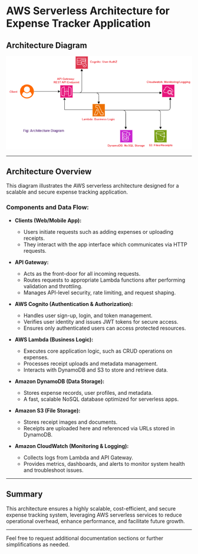 # AWS Serverless Architecture for Expense Tracker Application

## Architecture Diagram

![Serverless Architecture Diagram](architecture.png)

---

## Architecture Overview

This diagram illustrates the AWS serverless architecture designed for a scalable and secure expense tracking application.

### Components and Data Flow:

- **Clients (Web/Mobile App):**
  - Users initiate requests such as adding expenses or uploading receipts.
  - They interact with the app interface which communicates via HTTP requests.

- **API Gateway:**
  - Acts as the front-door for all incoming requests.
  - Routes requests to appropriate Lambda functions after performing validation and throttling.
  - Manages API-level security, rate limiting, and request shaping.

- **AWS Cognito (Authentication & Authorization):**
  - Handles user sign-up, login, and token management.
  - Verifies user identity and issues JWT tokens for secure access.
  - Ensures only authenticated users can access protected resources.

- **AWS Lambda (Business Logic):**
  - Executes core application logic, such as CRUD operations on expenses.
  - Processes receipt uploads and metadata management.
  - Interacts with DynamoDB and S3 to store and retrieve data.

- **Amazon DynamoDB (Data Storage):**
  - Stores expense records, user profiles, and metadata.
  - A fast, scalable NoSQL database optimized for serverless apps.

- **Amazon S3 (File Storage):**
  - Stores receipt images and documents.
  - Receipts are uploaded here and referenced via URLs stored in DynamoDB.

- **Amazon CloudWatch (Monitoring & Logging):**
  - Collects logs from Lambda and API Gateway.
  - Provides metrics, dashboards, and alerts to monitor system health and troubleshoot issues.

---

## Summary

This architecture ensures a highly scalable, cost-efficient, and secure expense tracking system, leveraging AWS serverless services to reduce operational overhead, enhance performance, and facilitate future growth.

---

Feel free to request additional documentation sections or further simplifications as needed.
